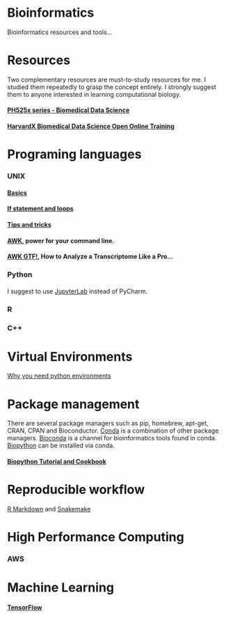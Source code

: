 # Bioinformatics
Bioinformatics resources and tools...

# Resources
Two complementary resources are must-to-study resources for me. I studied them repeatedly to grasp the concept entirely. I strongly suggest them to anyone interested in learning computational biology. 
#### [PH525x series - Biomedical Data Science](http://genomicsclass.github.io/book/)
#### [HarvardX Biomedical Data Science Open Online Training](http://rafalab.github.io/pages/harvardx.html)

# Programing languages
### UNIX
#### [Basics]()
#### [If statement and loops]()
#### [Tips and tricks]()
#### [AWK](https://klashxx.github.io/awk-power-for-your-cmd), power for your command line.
#### [AWK GTF!](http://reasoniamhere.com/2013/09/16/awk-gtf-how-to-analyze-a-transcriptome-like-a-pro-part-1/), How to Analyze a Transcriptome Like a Pro... 

### Python
#### []() 
I suggest to use [JupyterLab](https://jupyterlab.readthedocs.io/en/stable/index.html) instead of PyCharm.  

### R
[]()

### C++
[]()

# Virtual Environments
[Why you need python environments](https://www.freecodecamp.org/news/why-you-need-python-environments-and-how-to-manage-them-with-conda-85f155f4353c/)

# Package management
There are several package managers such as pip, homebrew, apt-get, CRAN, CPAN and Bioconductor. [Conda](https://bioconda.github.io/tutorials/gcb2020.html#what-exactly-is-conda) is a combination of other package managers. [Bioconda](https://bioconda.github.io/index.html) is a channel for bioinformatics tools found in conda. [Biopython](https://biopython.org/wiki/Packages) can be installed via conda.        
#### [Biopython Tutorial and Cookbook](http://biopython.org/DIST/docs/tutorial/Tutorial.html)

# Reproducible workflow
[R Markdown](https://rmarkdown.rstudio.com) and [Snakemake](https://snakemake.readthedocs.io/en/stable/)

# High Performance Computing
### AWS
### 

# Machine Learning
#### [TensorFlow](https://www.tensorflow.org)
